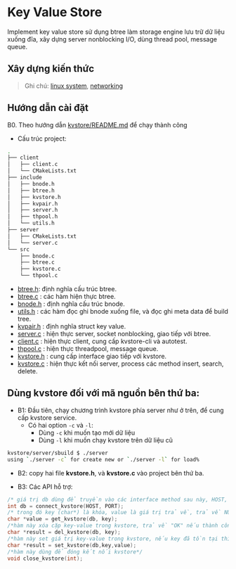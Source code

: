 # Key Value Store

Implement key value store sử dụng btree làm storage engine lưu trữ dữ liệu xuống đĩa, xây dựng server nonblocking I/O, dùng thread pool, message queue.

## Xây dựng kiến thức

> Ghi chú: [linux system](./docs/kvstore-impl.md), [networking](./docs/network.md)


## Hướng dẫn cài đặt

B0. Theo hướng dẫn [kvstore/README.md](kvstore/README.md) để chạy thành công

* Cấu trúc project:

```sh
.
├── client
│   ├── client.c
│   └── CMakeLists.txt
├── include
│   ├── bnode.h
│   ├── btree.h
│   ├── kvstore.h
│   ├── kvpair.h
│   ├── server.h
│   ├── thpool.h
│   └── utils.h
├── server
│   ├── CMakeLists.txt
│   └── server.c
└── src
    ├── bnode.c
    ├── btree.c
    ├── kvstore.c
    └── thpool.c
```

* [btree.h](./kvstore/include/btree.h): định nghĩa cấu trúc btree.
* [btree.c](./kvstore/src/btree.c) : các hàm hiện thực btree.
* [bnode.h](./kvstore/src/bnode.c) : định nghĩa cấu trúc bnode.
* [utils.h](./kvstore/include/utils.h) : các hàm đọc ghi bnode xuống file, và đọc ghi meta data để build tree.
* [kvpair.h](./kvstore/include/kvpair.h) : định nghĩa struct key value.
* [server.c](./kvstore/server/server.c) : hiện thực server, socket nonblocking, giao tiếp với btree.
* [client.c](./kvstore/client/client.c) : hiện thực client, cung cấp kvstore-cli và autotest.
* [thpool.c](./kvstore/src/thpool.c) : hiện thực threadpool, message queue.
* [kvstore.h](./kvstore/include/kvstore.h) : cung cấp interface giao tiếp với kvstore.
* [kvstore.c](./kvstore/src/kvstore.c) : hiện thực kết nối server, process các method insert, search, delete.

## Dùng kvstore đối với mã nguồn bên thứ ba:

* B1: Đầu tiên, chạy chương trình kvstore phía server như ở trên, để cung cấp kvstore service.
  * Có hai option `-c` và `-l`:
    * Dùng `-c` khi muốn tạo mới dữ liệu
    * Dùng `-l` khi muốn chạy kvstore trên dữ liệu cũ

```sh
kvstore/server/sbuild $ ./server
using `./server -c` for create new or `./server -l` for load%
```

* B2: copy hai file **kvstore.h**, và **kvstore.c** vào project bên thứ ba.

* B3: Các API hỗ trợ:

```c
/* giá trị db dùng để truyền vào các interface method sau này, HOST, PORT là hostname và port của dbserver, nếu db < 0, thì có lỗi xảy ra*/
int db = connect_kvstore(HOST, PORT);
/* trong đó key (char*) là khóa, value là giá trị trả về, trả về NULL nếu lỗi xảy ra.*/
char *value = get_kvstore(db, key);
/*hàm này xóa cặp key-value trong kvstore, trả về "OK" nếu thành công và "not exist!" nếu key không tồn tại*/
char *result = del_kvstore(db, key);
/*hàm này set giá trị key-value trong kvstore, nếu key đã tồn tại thì giá trị được ghi đè, hàm trả về "OK"*/
char *result = set_kvstore(db,key,value);
/*hàm này dùng để đóng kết nối kvstore*/
void close_kvstore(int);
```
